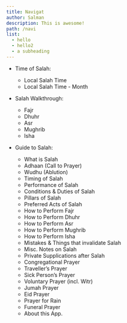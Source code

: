 ```yaml
---
title: Navigat
author: Salman
description: This is awesome!
path: /navi
list:
  - hello
  - hello2
  - a subheading
---
```


- Time of Salah:

  - Local Salah Time
  - Local Salah Time - Month

- Salah Walkthrough:

  - Fajr
  - Dhuhr
  - Asr
  - Mughrib
  - Isha

- Guide to Salah:
  - What is Salah
  - Adhaan (Call to Prayer)
  - Wudhu (Ablution)
  - Timing of Salah
  - Performance of Salah
  - Conditions & Duties of Salah
  - Pillars of Salah
  - Preferred Acts of Salah
  - How to Perform Fajr
  - How to Perform Dhuhr
  - How to Perform Asr
  - How to Perform Mughrib
  - How to Perform Isha
  - Mistakes & Things that invalidate Salah
  - Misc. Notes on Salah
  - Private Supplications after Salah
  - Congregational Prayer
  - Traveller’s Prayer
  - Sick Person’s Prayer
  - Voluntary Prayer (incl. Witr)
  - Jumah Prayer
  - Eid Prayer
  - Prayer for Rain
  - Funeral Prayer
  - About this App.
